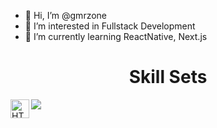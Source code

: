 - 👋 Hi, I’m @gmrzone
- 👀 I’m interested in Fullstack Development
- 🌱 I’m currently learning ReactNative, Next.js

<!---![corecare_screenshot](https://user-images.githubusercontent.com/65633542/113474634-e9ac0e00-9425-11eb-8410-b8d82f062f34.gif)--->
<!---
gmrzone/gmrzone is a ✨ special ✨ repository because its `README.md` (this file) appears on your GitHub profile.
You can click the Preview link to take a look at your changes.
- 💞️ I’m looking to collaborate on ... 
- 📫 How to reach me ...
--->
  <h1 align="center">Skill Sets</h1>
    <img align="left" alt="HTML5" height="30px" src="https://img.shields.io/badge/HTML5-#ff8800?style=for-the-badge&logo=html5&logoColor=black" />
    <img src="https://img.shields.io/badge/CSS3-#ff3333?logo=CSS3&#1572B6=ColorName&style=ShieldStyle" />
    
